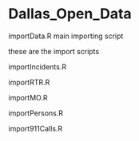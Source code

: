 # Dallas_Open_Data

importData.R main importing script

<p>these are the import scripts
<p> importIncidents.R
<p> importRTR.R
<p> importMO.R
<p> importPersons.R
<p> import911Calls.R
